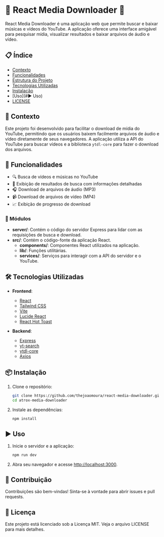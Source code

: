 # 🎵 React Media Downloader 🎥

React Media Downloader é uma aplicação web que permite buscar e baixar músicas e vídeos do YouTube. A aplicação oferece uma interface amigável para pesquisar mídia, visualizar resultados e baixar arquivos de áudio e vídeo.

## 📋 Índice

- [Contexto](#🌟-contexto)
- [Funcionalidades](#🚀-funcionalidades)
- [Estrutura do Projeto](#📁-módulos)
- [Tecnologias Utilizadas](#🛠️-tecnologias-utilizadas)
- [Instalação](#📦-instalação)
- [Uso](#▶️ Uso)
- [LICENSE](./LICENSE)

## 🌟 Contexto

Este projeto foi desenvolvido para facilitar o download de mídia do YouTube, permitindo que os usuários baixem facilmente arquivos de áudio e vídeo diretamente de seus navegadores. A aplicação utiliza a API do YouTube para buscar vídeos e a biblioteca `ytdl-core` para fazer o download dos arquivos.

## 🚀 Funcionalidades

- 🔍 Busca de vídeos e músicas no YouTube
- 📄 Exibição de resultados de busca com informações detalhadas
- 🎧 Download de arquivos de áudio (MP3)
- 📹 Download de arquivos de vídeo (MP4)
- 📈 Exibição de progresso de download


### 📁 Módulos

- **server/**: Contém o código do servidor Express para lidar com as requisições de busca e download.
- **src/**: Contém o código-fonte da aplicação React.
  - **components/**: Componentes React utilizados na aplicação.
  - **lib/**: Funções utilitárias.
  - **services/**: Serviços para interagir com a API do servidor e o YouTube.

## 🛠️ Tecnologias Utilizadas

- **Frontend**:
  - [React](https://reactjs.org/)
  - [Tailwind CSS](https://tailwindcss.com/)
  - [Vite](https://vitejs.dev/)
  - [Lucide React](https://lucide.dev/)
  - [React Hot Toast](https://react-hot-toast.com/)

- **Backend**:
  - [Express](https://expressjs.com/)
  - [yt-search](https://www.npmjs.com/package/yt-search)
  - [ytdl-core](https://www.npmjs.com/package/ytdl-core)
  - [Axios](https://axios-http.com/)

## 📦 Instalação

1. Clone o repositório:
    ```sh
    git clone https://github.com/thejoaomoura/react-media-downloader.git
    cd atrox-media-downloader
    ```

2. Instale as dependências:
    ```sh
    npm install
    ```

## ▶️ Uso

1. Inicie o servidor e a aplicação:
    ```sh
    npm run dev
    ```
2. Abra seu navegador e acesse [http://localhost:3000](http://localhost:3000).

## 🤝 Contribuição
Contribuições são bem-vindas! Sinta-se à vontade para abrir issues e pull requests.

## 📄 Licença
Este projeto está licenciado sob a Licença MIT. Veja o arquivo LICENSE para mais detalhes.



